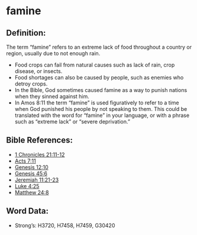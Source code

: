 # famine

## Definition:

The term “famine” refers to an extreme lack of food throughout a country or region, usually due to not enough rain.

* Food crops can fail from natural causes such as lack of rain, crop disease, or insects.
* Food shortages can also be caused by people, such as enemies who detroy crops.
* In the Bible, God sometimes caused famine as a way to punish nations when they sinned against him.
* In Amos 8:11 the term “famine” is used figuratively to refer to a time when God punished his people by not speaking to them. This could be translated with the word for “famine” in your language, or with a phrase such as “extreme lack” or “severe deprivation.”

## Bible References:

* [1 Chronicles 21:11-12](rc://en/tn/help/1ch/21/11)
* [Acts 7:11](rc://en/tn/help/act/07/11)
* [Genesis 12:10](rc://en/tn/help/gen/12/10)
* [Genesis 45:6](rc://en/tn/help/gen/45/06)
* [Jeremiah 11:21-23](rc://en/tn/help/jer/11/21)
* [Luke 4:25](rc://en/tn/help/luk/04/25)
* [Matthew 24:8](rc://en/tn/help/mat/24/08)

## Word Data:

* Strong’s: H3720, H7458, H7459, G30420
